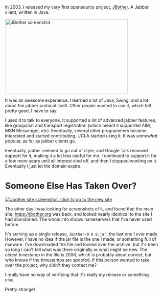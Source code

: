 <!-- :metadata:

title: JBother brought back to life? Nefarious?
tags: Random
publishedAt: 2024-11-25T12:08:11-0700
ogImage: /static/img/screenshots/jbother.png
summary:

<img src="/static/img/screenshots/jbother.png" alt="JBother screenshot" width="400" height="243"/>

15 years or so ago, I abandoned my first opensource project,
[JBother](https://github.com/synic/JBother) and eventually let the domain
expire. However, someone, I have no idea who, has rehosted the site, with my
design, etc, with very little modifications. Whoever did it has not contacted
me at all.

What is going on here?

-->

In 2003, I released my very first opensource project,
[JBother](https://github.com/synic/JBother). A Jabber client, written in Java.

<a href="/static/img/screenshots/jbother.png">
  <img src="/static/img/screenshots/jbother.png" alt="JBother screenshot" width="400" height="243"/>
</a>

It was an awesome experience. I learned a lot of Java, Swing, and a lot about
the jabber protocol itself. _Other people_ wanted to use it, which felt pretty
good, I have to say.

I used it to talk to everyone. It supported a lot of advanced jabber features,
like groupchat and transport registration (which meant it supported AIM, MSN
Messenger, etc). Eventually, several other programmers became interested and
started contributing. UCLA started using it. It was _somewhat_ popular,
as far as jabber clients go.

Eventually, jabber seemed to go out of style, and Google Talk removed support
for it, making it a lot less useful for me. I continued to support it for a few
more years until all interest died off, and then I stopped working on it.
Eventually I just let the domain expire.

# Someone Else Has Taken Over?

<a href="https://jbother.org">
  <img src="/static/img/screenshots/jbothersite.png" alt="Jbother
site screenshot, click to go to the new site" />
</a>

The other day I was looking for screenshots of it, and found that the main
site, https://jbother.org was back, and looked nearly identical to the site I
had abandoned. The whois info shows nameservers that I've never used before.

It's serving up a single release, `JBother-0.8.9.jar`, the last
one I ever made. However, I have no idea if the jar file is the one I made, or
something full of malware. I've downloaded the file and looked over the
archive, but it's been so long I can't tell what was there originally or what
might be new. The oldest timestamp in the file is 2006, which is probably
about correct, but who knows if the timestamps are spoofed. If this person
wanted to take over the project, why didn't they contact me?

I really have no way of verifying that it's really my release or something
else.

Pretty strange!
